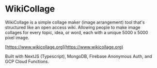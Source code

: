 # WikiCollage

WikiCollage is a simple collage maker (image arrangement) tool that's structured like an open access wiki.
Allowing people to make image collages for every topic, idea, or word, each with a unique 5000 x 5000 pixel image.

[https://www.wikicollage.org](https://www.wikicollage.org)

Built with NextJS (Typescript), MongoDB, Firebase Anonymous Auth, and GCP Cloud Functions.
